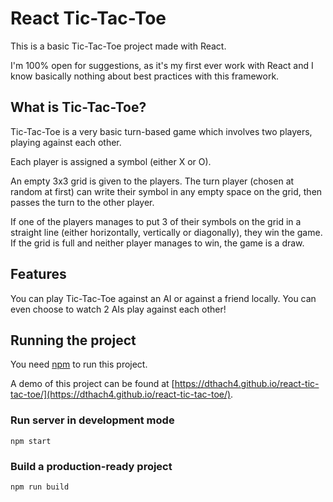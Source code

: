 # React Tic-Tac-Toe

This is a basic Tic-Tac-Toe project made with React.

I'm 100% open for suggestions, as it's my first ever work with React and I know
basically nothing about best practices with this framework.

## What is Tic-Tac-Toe?

Tic-Tac-Toe is a very basic turn-based game which involves two players, playing
against each other.

Each player is assigned a symbol (either X or O).

An empty 3x3 grid is given to the players. The turn player (chosen at random at
first) can write their symbol in any empty space on the grid, then passes the
turn to the other player.

If one of the players manages to put 3 of their symbols on the grid in a
straight line (either horizontally, vertically or diagonally), they win the
game. If the grid is full and neither player manages to win, the game is a draw.

## Features

You can play Tic-Tac-Toe against an AI or against a friend locally. You can even
choose to watch 2 AIs play against each other!

## Running the project

You need [npm](https://www.npmjs.com/) to run this project.

A demo of this project can be found at
[https://dthach4.github.io/react-tic-tac-toe/](https://dthach4.github.io/react-tic-tac-toe/).

### Run server in development mode

```
npm start
```

### Build a production-ready project

```
npm run build
```
